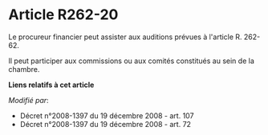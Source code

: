 # Article R262-20

Le procureur financier peut assister aux auditions prévues à l'article R. 262-62. 

Il peut participer aux commissions ou aux comités constitués au sein de la chambre.

**Liens relatifs à cet article**

_Modifié par_:

  - Décret n°2008-1397 du 19 décembre 2008 - art. 107
  - Décret n°2008-1397 du 19 décembre 2008 - art. 72
